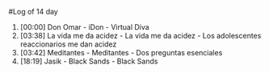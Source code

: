 #Log of 14 day

1. [00:00] Don Omar - iDon - Virtual Diva
1. [03:38] La vida me da acidez - La vida me da acidez - Los adolescentes reaccionarios me dan acidez
1. [03:42] Meditantes - Meditantes - Dos preguntas esenciales
1. [18:19] Jasik - Black Sands - Black Sands
